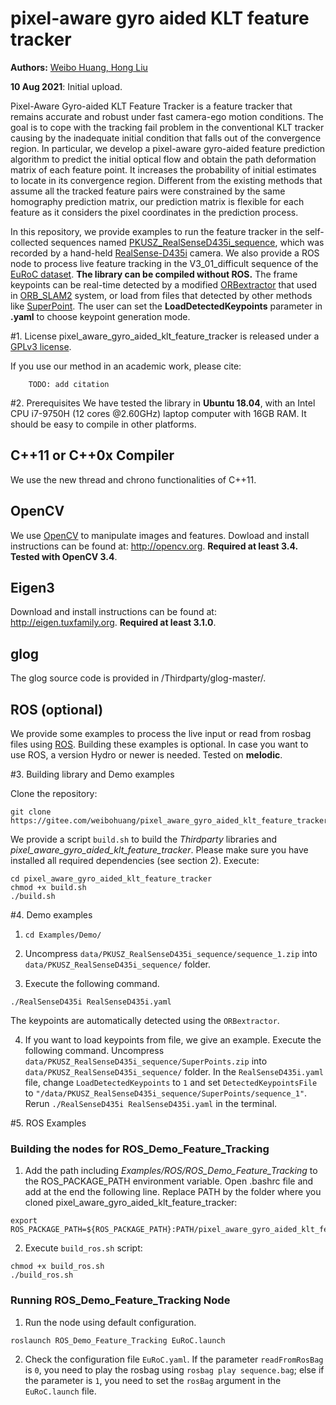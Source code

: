 # pixel-aware gyro aided KLT feature tracker
**Authors:** [Weibo Huang, Hong Liu](http://robotics.pkusz.edu.cn/en)

**10 Aug 2021**: Initial upload.

Pixel-Aware Gyro-aided KLT Feature Tracker is a feature tracker that remains accurate and robust under fast camera-ego motion conditions. The goal is to cope with the tracking fail problem in the conventional KLT tracker causing by the inadequate initial condition that falls out of the convergence region. In particular, we develop a pixel-aware gyro-aided feature prediction algorithm to predict the initial optical flow and obtain the path deformation matrix of each feature point. It increases the probability of initial estimates to locate in its convergence region. Different from the existing methods that assume all the tracked feature pairs were constrained by the same homography prediction matrix, our prediction matrix is flexible for each feature as it considers the pixel coordinates in the prediction process.

In this repository, we provide examples to run the feature tracker in the self-collected sequences named [PKUSZ_RealSenseD435i_sequence](https://drive.google.com/drive/folders/1oBaiijQvzDb9SezgaVPm1ABosvTcztJ7?usp=sharing), which was recorded by a hand-held [RealSense-D435i](https://www.intelrealsense.com/depth-camera-d435i/) camera. We also provide a ROS node to process live feature tracking in the V3_01_difficult sequence of the [EuRoC dataset](http://projects.asl.ethz.ch/datasets/doku.php?id=kmavvisualinertialdatasets). **The library can be compiled without ROS.** The frame keypoints can be real-time detected by a modified [ORBextractor](https://github.com/raulmur/ORB_SLAM2/blob/master/src/ORBextractor.cc) that used in [ORB_SLAM2](https://github.com/raulmur/ORB_SLAM2) system, or load from files that detected by other methods like [SuperPoint](https://github.com/magicleap/SuperPointPretrainedNetwork). The user can set the **LoadDetectedKeypoints** parameter in **.yaml** to choose keypoint generation mode.

#1. License
pixel_aware_gyro_aided_klt_feature_tracker is released under a [GPLv3 license](https://gitee.com/weibohuang/pixel_aware_gyro_aided_klt_feature_tracker/blob/master/LICENSE).

If you use our method in an academic work, please cite:
```
    TODO: add citation
```

#2. Prerequisites
We have tested the library in **Ubuntu 18.04**, with an Intel CPU i7-9750H (12 cores @2.60GHz) laptop computer with 16GB RAM. It should be easy to compile in other platforms. 

## C++11 or C++0x Compiler
We use the new thread and chrono functionalities of C++11.

## OpenCV
We use [OpenCV](http://opencv.org) to manipulate images and features. Dowload and install instructions can be found at: http://opencv.org. **Required at least 3.4. Tested with OpenCV 3.4**.

## Eigen3
Download and install instructions can be found at: http://eigen.tuxfamily.org. **Required at least 3.1.0**.

## glog
The glog source code is provided in /Thirdparty/glog-master/.

## ROS (optional)
We provide some examples to process the live input or read from rosbag files using [ROS](ros.org). Building these examples is optional. In case you want to use ROS, a version Hydro or newer is needed. Tested on **melodic**.

#3. Building library and Demo examples

Clone the repository:
```
git clone https://gitee.com/weibohuang/pixel_aware_gyro_aided_klt_feature_tracker.git
```

We provide a script `build.sh` to build the *Thirdparty* libraries and *pixel_aware_gyro_aided_klt_feature_tracker*. Please make sure you have installed all required dependencies (see section 2). Execute:
```
cd pixel_aware_gyro_aided_klt_feature_tracker
chmod +x build.sh
./build.sh
```

#4. Demo examples
1. `cd Examples/Demo/`
2. Uncompress `data/PKUSZ_RealSenseD435i_sequence/sequence_1.zip` into `data/PKUSZ_RealSenseD435i_sequence/` folder.
   
3. Execute the following command.
```
./RealSenseD435i RealSenseD435i.yaml
```
The keypoints are automatically detected using the `ORBextractor`.

4. If you want to load keypoints from file, we give an example. Execute the following command. Uncompress `data/PKUSZ_RealSenseD435i_sequence/SuperPoints.zip` into `data/PKUSZ_RealSenseD435i_sequence/` folder. In the `RealSenseD435i.yaml` file, change `LoadDetectedKeypoints` to `1` and set `DetectedKeypointsFile` to `"/data/PKUSZ_RealSenseD435i_sequence/SuperPoints/sequence_1"`. Rerun `./RealSenseD435i RealSenseD435i.yaml` in the terminal.

#5. ROS Examples

### Building the nodes for ROS_Demo_Feature_Tracking
1. Add the path including *Examples/ROS/ROS_Demo_Feature_Tracking* to the ROS_PACKAGE_PATH environment variable. Open .bashrc file and add at the end the following line. Replace PATH by the folder where you cloned pixel_aware_gyro_aided_klt_feature_tracker:
```
export ROS_PACKAGE_PATH=${ROS_PACKAGE_PATH}:PATH/pixel_aware_gyro_aided_klt_feature_tracker/Examples/ROS
```

2. Execute `build_ros.sh` script:
```
chmod +x build_ros.sh
./build_ros.sh
```

### Running ROS_Demo_Feature_Tracking Node
1. Run the node using default configuration.
```
roslaunch ROS_Demo_Feature_Tracking EuRoC.launch
```
2. Check the configuration file `EuRoC.yaml`. If the parameter `readFromRosBag` is `0`, you need to play the rosbag using ```rosbag play sequence.bag```; else if the parameter is `1`, you need to set the `rosBag` argument in the `EuRoC.launch` file.
